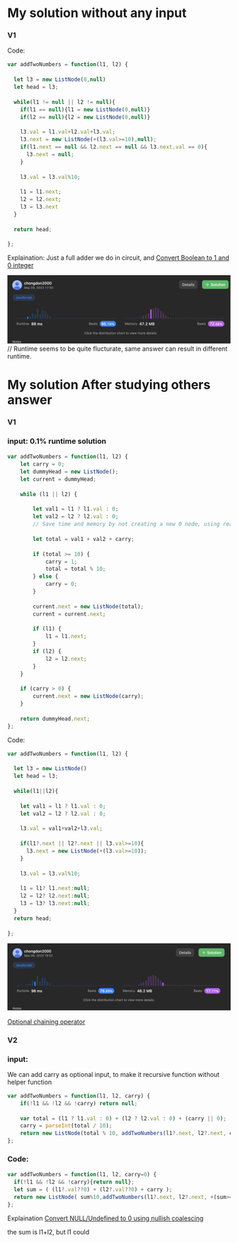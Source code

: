 # My solution without any input

### V1
Code:
```js
var addTwoNumbers = function(l1, l2) {

  let l3 = new ListNode(0,null)
  let head = l3;

  while(l1 != null || l2 != null){
    if(l1 == null){l1 = new ListNode(0,null)}
    if(l2 == null){l2 = new ListNode(0,null)}

    l3.val = l1.val+l2.val+l3.val;
    l3.next = new ListNode(+(l3.val>=10),null);
    if(l1.next == null && l2.next == null && l3.next.val == 0){
      l3.next = null;
    }

    l3.val = l3.val%10;

    l1 = l1.next;
    l2 = l2.next;
    l3 = l3.next
  }

  return head;

};
```
Explaination:
Just a full adder we do in circuit, and  [Convert Boolean to 1 and 0 integer](../JavaScript%20Tricks.md#Convert%20Boolean%20to%201%20and%200%20integer)

![](../../z.Images/Screenshot%202023-05-09%20at%2018.06.49.png)
// Runtime seems to be quite flucturate, same answer can result in different runtime.

# My solution After studying others answer

### V1
### input: 0.1% runtime solution
```js
var addTwoNumbers = function(l1, l2) {
    let carry = 0;
    let dummyHead = new ListNode();
    let current = dummyHead;

    while (l1 || l2) {

        let val1 = l1 ? l1.val : 0;
        let val2 = l2 ? l2.val : 0;
		// Save time and memory by not creating a new 0 node, using real value instead
		
        let total = val1 + val2 + carry;

        if (total >= 10) {
            carry = 1;
            total = total % 10;
        } else {
            carry = 0;
        }

        current.next = new ListNode(total);
        current = current.next;

        if (l1) {
            l1 = l1.next;
        }
        if (l2) {
            l2 = l2.next;
        }
    }

    if (carry > 0) {
        current.next = new ListNode(carry);
    }

    return dummyHead.next;
};
```

Code:
```js
var addTwoNumbers = function(l1, l2) {

  let l3 = new ListNode()
  let head = l3;

  while(l1||l2){

    let val1 = l1 ? l1.val : 0;
    let val2 = l2 ? l2.val : 0;

    l3.val = val1+val2+l3.val;

    if(l1?.next || l2?.next || l3.val>=10){
      l3.next = new ListNode(+(l3.val>=10));
    }

    l3.val = l3.val%10;

    l1 = l1? l1.next:null;
    l2 = l2? l2.next:null;
    l3 = l3? l3.next:null;
  }
  return head;

};
```
![](../../z.Images/Screenshot%202023-05-09%20at%2018.55.30.png)

[Optional chaining operator](../JavaScript%20Tricks.md#Optional%20chaining%20operator)

### V2
### input:
We can add carry as optional input, to make it recursive function without helper function
```js
var addTwoNumbers = function(l1, l2, carry) {
    if(!l1 && !l2 && !carry) return null;

    var total = (l1 ? l1.val : 0) + (l2 ? l2.val : 0) + (carry || 0);
    carry = parseInt(total / 10);
    return new ListNode(total % 10, addTwoNumbers(l1?.next, l2?.next, carry));
};
```

### Code:
```js
var addTwoNumbers = function(l1, l2, carry=0) {
  if(!l1 && !l2 && !carry){return null};
  let sum = ( (l1?.val??0) + (l2?.val??0) + carry );
  return new ListNode( sum%10,addTwoNumbers(l1?.next, l2?.next, +(sum>=10)))
};
```
Explaination
[Convert NULL/Undefined to 0 using nullish coalescing](../JavaScript%20Tricks.md#Convert%20NULL/Undefined%20to%200%20using%20nullish%20coalescing)

the sum is l1+l2, but l1 could 

